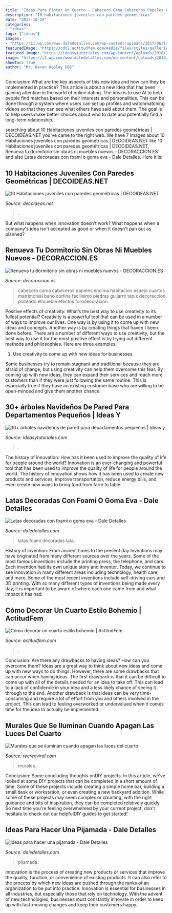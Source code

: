 ```yaml
---
title: "Ideas Para Pintar Un Cuarto - Cabecero Cama Cabeceros Papeles Encima Habitacion Espejo Cuartos Matrimonial Bano Cortina Facilisimo Piedras Guijarro Tapiz Decoraccion Plateado Elmueble Efectos Forodecoracion"
description: "10 habitaciones juveniles con paredes geométricas"
date: "2022-10-26"
categories:
- "ideas"
tags: ["ideas"]
images:
- "https://i1.wp.com/www.daledetalles.com/wp-content/uploads/2017/06/lata-decorada-con-fomi8.jpg"
featuredImage: "https://cdn2.actitudfem.com/media/files/styles/gallerie_carousel/public/images/2015/09/notainspiracionbohemia_0.jpg"
featured_image: "https://ideasytutoriales.com/wp-content/uploads/2018/11/Arbol-de-Navidad-para-Pared-11.jpg"
image: "https://i2.wp.com/www.daledetalles.com/wp-content/uploads/2016/02/1-10.jpg"
ShowToc: true
author: "Mr. Devan Dooley DDS"
---
```



Conclusion: What are the key aspects of this new idea and how can they be implemented in practice?
This article is about a new idea that has been gaining attention in the world of online dating. The idea is to use AI to help people find matches based on their interests and personalities. This can be done through a system where users can set up profiles and watchmatching videos so that they can see what others have said about them. The goal is to help users make better choices about who to date and potentially find a long-term relationship.

	

		
searching about 10 Habitaciones juveniles con paredes geométricas | DECOIDEAS.NET you've came to the right web. We have 7 Images about 10 Habitaciones juveniles con paredes geométricas | DECOIDEAS.NET like 10 Habitaciones juveniles con paredes geométricas | DECOIDEAS.NET, Renueva tu dormitorio sin obras ni muebles nuevos - DECORACCION.ES and also Latas decoradas con foami o goma eva - Dale Detalles. Here it is:
		
    
## 10 Habitaciones Juveniles Con Paredes Geométricas | DECOIDEAS.NET

<img loading=lazy src="http://www.decoideas.net/wp-content/uploads/2017/03/paredes-geometricas-1.jpg" onerror="this.onerror=null;this.src='https://tse3.mm.bing.net/th?id=OIP.vU3PbbYH8yPgsrdgsHofgAHaJ_&amp;pid=15.1';" alt="10 Habitaciones juveniles con paredes geométricas | DECOIDEAS.NET">

_Source: decoideas.net_

>. 

	

But what happens when innovation doesn't work? What happens when a company's idea isn't accepted as good or when it doesn't pan out as planned?

    
## Renueva Tu Dormitorio Sin Obras Ni Muebles Nuevos - DECORACCION.ES

<img loading=lazy src="https://www.decoraccion.es/wp-content/uploads/2019/09/papel_dormitorio.jpg" onerror="this.onerror=null;this.src='https://tse2.mm.bing.net/th?id=OIP.lnaSdpBI9D83mR5DEnsD6AHaJ3&amp;pid=15.1';" alt="Renueva tu dormitorio sin obras ni muebles nuevos - DECORACCION.ES">

_Source: decoraccion.es_

>cabecero cama cabeceros papeles encima habitacion espejo cuartos matrimonial bano cortina facilisimo piedras guijarro tapiz decoraccion plateado elmueble efectos forodecoracion. 

	

Positive effects of creativity: What’s the best way to use creativity to its fullest potential?
Creativity is a powerful tool that can be used in a number of ways to improve our lives. One way is by using it to come up with new ideas and concepts. Another way is by creating things that haven t been done before. There are a number of different ways to use creativity, but the best way to use it for the most positive effect is by trying out different methods and philosophies. Here are three examples:
1. Use creativity to come up with new ideas for businesses.

Some businesses try to remain stagnant and traditional because they are afraid of change, but using creativity can help them overcome this fear. By coming up with new ideas, they can expand their services and reach more customers than if they were just following the same routine. This is especially true if they have an existing customer base who are willing to be open-minded and give them another chance.

    
## 30+ árboles Navideños De Pared Para Departamentos Pequeños | Ideas Y

<img loading=lazy src="https://ideasytutoriales.com/wp-content/uploads/2018/11/Arbol-de-Navidad-para-Pared-11.jpg" onerror="this.onerror=null;this.src='https://tse4.mm.bing.net/th?id=OIP.kR0yxfwECtw2b6ke63CNpgDIEs&amp;pid=15.1';" alt="30+ árboles navideños de pared para departamentos pequeños | Ideas y">

_Source: ideasytutoriales.com_

>. 

	

The history of innovation: How has it been used to improve the quality of life for people around the world?
Innovation is an ever-changing and powerful tool that has been used to improve the quality of life for people around the world. The history of innovation shows how it has been used to create new products and services, improve transportation, reduce energy bills, and even create new ways to bring food from farm to table.

    
## Latas Decoradas Con Foami O Goma Eva - Dale Detalles

<img loading=lazy src="https://i1.wp.com/www.daledetalles.com/wp-content/uploads/2017/06/lata-decorada-con-fomi8.jpg" onerror="this.onerror=null;this.src='https://tse4.mm.bing.net/th?id=OIP.9S2wr7InMmmd9CkkZupL6AHaNJ&amp;pid=15.1';" alt="Latas decoradas con foami o goma eva - Dale Detalles">

_Source: daledetalles.com_

>latas foami decoradas lata. 

	

History of Invention: From ancient times to the present day
Inventions may have originated from many different sources over the years. Some of the most famous inventions include the printing press, the telephone, and cars. Each invention had its own unique story and inventor. Today, we continue to see innovation in many different areas including technology, health care, and more. Some of the most recent inventions include self-driving cars and 3D printing. With so many different types of inventions being made every day, it is important to be aware of where each one came from and what impact it has had.

    
## Cómo Decorar Un Cuarto Estilo Bohemio | ActitudFem

<img loading=lazy src="https://cdn2.actitudfem.com/media/files/styles/gallerie_carousel/public/images/2015/09/notainspiracionbohemia_0.jpg" onerror="this.onerror=null;this.src='https://tse4.mm.bing.net/th?id=OIP.2TeKxaLkpeVIaR6NI22Z2AHaFj&amp;pid=15.1';" alt="Cómo decorar un cuarto estilo bohemio | ActitudFem">

_Source: actitudfem.com_

>. 

	

Conclusion: Are there any drawbacks to having ideas? How can you overcome them?
Ideas are a great way to think about new ideas and come up with new ways to do things. However, there are some drawbacks that can occur when having ideas. The first drawback is that it can be difficult to come up with all of the details needed for an idea to take off. This can lead to a lack of confidence in your idea and a less likely chance of seeing it through to the end. Another drawback is that ideas can be very time-consuming and require a lot of effort from you and others involved in the project. This can lead to feeling overworked or undervalued when it comes time for the idea to actually be implemented.

    
## Murales Que Se Iluminan Cuando Apagan Las Luces Del Cuarto

<img loading=lazy src="https://www.recreoviral.com/wp-content/uploads/2015/02/bogi-fabian-murales.jpg" onerror="this.onerror=null;this.src='https://tse2.mm.bing.net/th?id=OIP.o11g10fRjFTSspRV3eb-_gHaE8&amp;pid=15.1';" alt="Murales que se iluminan cuando apagan las luces del cuarto">

_Source: recreoviral.com_

>murales. 

	

Conclusion: Some concluding thoughts onDIY projects.
In this article, we've looked at some DIY projects that can be completed in a short amount of time. Some of these projects include creating a simple home bar, building a small desk or workstation, or even creating a new backyard addition. While some of these projects may seem complex or daunting, with the right guidance and bits of inspiration, they can be completed relatively quickly. So next time you're feeling overwhelmed by your current project, don't hesitate to check out our helpfulDIY guides to get started!

    
## Ideas Para Hacer Una Pijamada - Dale Detalles

<img loading=lazy src="https://i2.wp.com/www.daledetalles.com/wp-content/uploads/2016/02/1-10.jpg" onerror="this.onerror=null;this.src='https://tse4.mm.bing.net/th?id=OIP.T9b_gFNttdO2kSe7yXaIlAHaKI&amp;pid=15.1';" alt="Ideas para hacer una pijamada - Dale Detalles">

_Source: daledetalles.com_

>pijamada. 

	

Innovation is the process of creating new products or services that improve the quality, function, or convenience of existing products. It can also refer to the process by which new ideas are pushed through the ranks of an organization to be put into practice. Innovation is essential for businesses in all industries, but especially those that rely on technology. With the advent of new technologies, businesses must constantly innovate in order to keep up with fast-moving changes and keep their customers happy.

